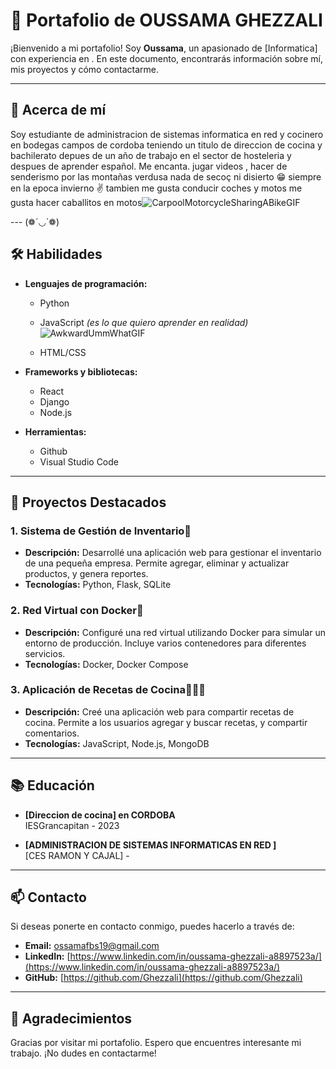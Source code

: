 # 🌟 Portafolio de **OUSSAMA GHEZZALI**

¡Bienvenido a mi portafolio! Soy **Oussama**, un apasionado de [Informatica] con experiencia en . En este documento, encontrarás información sobre mí, mis proyectos y cómo contactarme.

---

## 👤 Acerca de mí

Soy estudiante de administracion de sistemas informatica en red  y cocinero en bodegas campos de cordoba 
teniendo  un titulo de direccion de cocina y bachilerato  depues de un año de trabajo en el sector de hosteleria y despues de aprender español. Me encanta.
jugar videos , hacer de senderismo por las montañas verdusa nada de secoç ni disierto 😁 siempre en la epoca invierno ✌️ tambien me gusta conducir coches y motos me gusta hacer caballitos en motos![CarpoolMotorcycleSharingABikeGIF](https://github.com/user-attachments/assets/98c7d178-6ec2-45bf-b435-a2d0e5ae1e9a)


---  (❁´◡`❁)

## 🛠 Habilidades

- **Lenguajes de programación:**
  - Python
  - JavaScript        _(es lo que quiero aprender en realidad)_  ![AwkwardUmmWhatGIF](https://github.com/user-attachments/assets/c7da48e4-cefd-412e-83d2-c7cf66217794)

  - HTML/CSS

- **Frameworks y bibliotecas:**
  - React
  - Django
  - Node.js

- **Herramientas:**
  - Github
  - Visual Studio Code

---

## 💼 Proyectos Destacados

### 1. **Sistema de Gestión de Inventario📖**
- **Descripción:** Desarrollé una aplicación web para gestionar el inventario de una pequeña empresa. Permite agregar, eliminar y actualizar productos, y genera reportes.
- **Tecnologías:** Python, Flask, SQLite

### 2. **Red Virtual con Docker🥽**
- **Descripción:** Configuré una red virtual utilizando Docker para simular un entorno de producción. Incluye varios contenedores para diferentes servicios.
- **Tecnologías:** Docker, Docker Compose

### 3. **Aplicación de Recetas de Cocina👨🏼‍🍳**
- **Descripción:** Creé una aplicación web para compartir recetas de cocina. Permite a los usuarios agregar y buscar recetas, y compartir comentarios.
- **Tecnologías:** JavaScript, Node.js, MongoDB

---

## 📚 Educación

- **[Direccion de cocina] en CORDOBA**  
  IESGrancapitan - 2023

- **[ADMINISTRACION DE SISTEMAS INFORMATICAS EN RED ]**  
  [CES RAMON Y CAJAL] - 

---

## 📫 Contacto

Si deseas ponerte en contacto conmigo, puedes hacerlo a través de:

- **Email:** [ossamafbs19@gmail.com ](ossamafbs19@gmail.com)
- **LinkedIn:** [https://www.linkedin.com/in/oussama-ghezzali-a8897523a/](https://www.linkedin.com/in/oussama-ghezzali-a8897523a/)
- **GitHub:** [https://github.com/Ghezzali](https://github.com/Ghezzali)

---

## 🎉 Agradecimientos

Gracias por visitar mi portafolio. Espero que encuentres interesante mi trabajo. ¡No dudes en contactarme!

